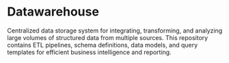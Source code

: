 # Datawarehouse
Centralized data storage system for integrating, transforming, and analyzing large volumes of structured data from multiple sources. This repository contains ETL pipelines, schema definitions, data models, and query templates for efficient business intelligence and reporting.
